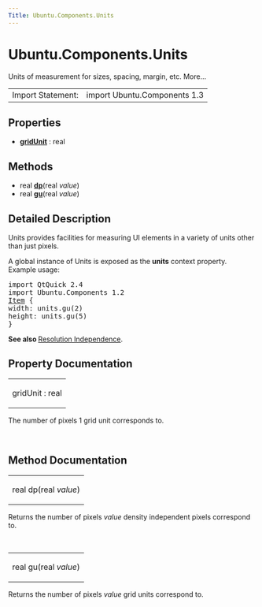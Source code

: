 ```yaml
---
Title: Ubuntu.Components.Units
---
```


# Ubuntu.Components.Units

<span class="subtitle"></span>
<!-- $$$Units-brief -->
<p>Units of measurement for sizes, spacing, margin, etc. More...</p>
<!-- @@@Units -->
<table class="alignedsummary">
<tr><td class="memItemLeft rightAlign topAlign"> Import Statement:</td><td class="memItemRight bottomAlign"> import Ubuntu.Components 1.3</td></tr></table><ul>
</ul>
<h2 id="properties">Properties</h2>
<ul>
<li class="fn"><b><b><a href="#gridUnit-prop">gridUnit</a></b></b> : real</li>
</ul>
<h2 id="methods">Methods</h2>
<ul>
<li class="fn">real <b><b><a href="#dp-method">dp</a></b></b>(real <i>value</i>)</li>
<li class="fn">real <b><b><a href="#gu-method">gu</a></b></b>(real <i>value</i>)</li>
</ul>
<!-- $$$Units-description -->
<h2 id="details">Detailed Description</h2>
</p>
<p>Units provides facilities for measuring UI elements in a variety of units other than just pixels.</p>
<p>A global instance of Units is exposed as the <b>units</b> context property. Example usage:</p>
<pre class="qml">import QtQuick 2.4
import Ubuntu.Components 1.2
<span class="type"><a href="../sdk-14.10/QtQuick.Item.md">Item</a></span> {
<span class="name">width</span>: <span class="name">units</span>.<span class="name">gu</span>(<span class="number">2</span>)
<span class="name">height</span>: <span class="name">units</span>.<span class="name">gu</span>(<span class="number">5</span>)
}</pre>
<p><b>See also </b><a href="UbuntuUserInterfaceToolkit.resolution-independence.md">Resolution Independence</a>.</p>
<!-- @@@Units -->
<h2>Property Documentation</h2>
<!-- $$$gridUnit -->
<table class="qmlname"><tr valign="top" id="gridUnit-prop"><td class="tblQmlPropNode"><p><span class="name">gridUnit</span> : <span class="type">real</span></p></td></tr></table><p>The number of pixels 1 grid unit corresponds to.</p>
<!-- @@@gridUnit -->
<br/>
<h2>Method Documentation</h2>
<!-- $$$dp -->
<table class="qmlname"><tr valign="top" id="dp-method"><td class="tblQmlFuncNode"><p><span class="type">real</span> <span class="name">dp</span>(<span class="type">real</span><i> value</i>)</p></td></tr></table><p>Returns the number of pixels <i>value</i> density independent pixels correspond to.</p>
<!-- @@@dp -->
<br/>
<!-- $$$gu -->
<table class="qmlname"><tr valign="top" id="gu-method"><td class="tblQmlFuncNode"><p><span class="type">real</span> <span class="name">gu</span>(<span class="type">real</span><i> value</i>)</p></td></tr></table><p>Returns the number of pixels <i>value</i> grid units correspond to.</p>
<!-- @@@gu -->
<br/>
